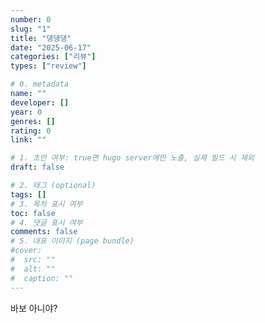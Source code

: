 ```yaml
---
number: 0
slug: "1"
title: "댕댕댕"
date: "2025-06-17"
categories: ["리뷰"]
types: ["review"]

# 0. metadata
name: ""
developer: []
year: 0
genres: []
rating: 0
link: ""

# 1. 초안 여부: true면 hugo server에만 노출, 실제 빌드 시 제외
draft: false

# 2. 태그 (optional)
tags: []
# 3. 목차 표시 여부
toc: false
# 4. 댓글 표시 여부
comments: false
# 5. 대표 이미지 (page bundle)
#cover:
#  src: ""
#  alt: ""
#  caption: ""
---
```


바보 아니야?
